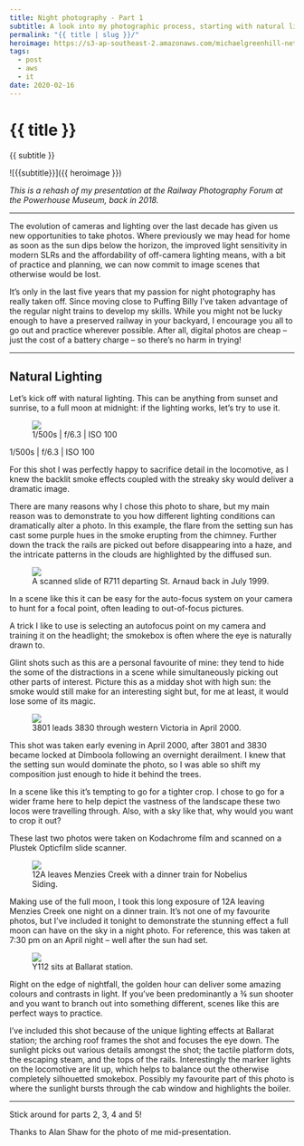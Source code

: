 ```yaml
---
title: Night photography - Part 1
subtitle: A look into my photographic process, starting with natural lighting.
permalink: "{{ title | slug }}/"
heroimage: https://s3-ap-southeast-2.amazonaws.com/michaelgreenhill-net/cdn/2020/02/38686053_10156533096574291_7731714059409555456_o.jpg
tags:
  - post
  - aws
  - it
date: 2020-02-16
---
```


# {{ title }}

{{ subtitle }}

![{{subtitle}}]({{ heroimage }})

*This is a rehash of my presentation at the Railway Photography Forum at the Powerhouse Museum, back in 2018.*

---

The evolution of cameras and lighting over the last decade has given us new opportunities to take photos. Where previously we may head for home as soon as the sun dips below the horizon, the improved light sensitivity in modern SLRs and the affordability of off-camera lighting means, with a bit of practice and planning, we can now commit to image scenes that otherwise would be lost.

It’s only in the last five years that my passion for night photography has really taken off. Since moving close to Puffing Billy I’ve taken advantage of the regular night trains to develop my skills. While you might not be lucky enough to have a preserved railway in your backyard, I encourage you all to go out and practice wherever possible. After all, digital photos are cheap – just the cost of a battery charge – so there’s no harm in trying!

---

## Natural Lighting

Let’s kick off with natural lighting. This can be anything from sunset and sunrise, to a full moon at midnight: if the lighting works, let’s try to use it.

<figure class='fullwidth'>
  <img src="https://s3-ap-southeast-2.amazonaws.com/michaelgreenhill-net/cdn/2020/02/IMG_4634.JPG">
  <figcaption>1/500s | f/6.3 | ISO 100</figcaption>
</figure>

1/500s | f/6.3 | ISO 100

For this shot I was perfectly happy to sacrifice detail in the locomotive, as I knew the backlit smoke effects coupled with the streaky sky would deliver a dramatic image.

There are many reasons why I chose this photo to share, but my main reason was to demonstrate to you how different lighting conditions can dramatically alter a photo. In this example, the flare from the setting sun has cast some purple hues in the smoke erupting from the chimney. Further down the track the rails are picked out before disappearing into a haze, and the intricate patterns in the clouds are highlighted by the diffused sun.

<figure class='fullwidth'>
  <img src="https://s3-ap-southeast-2.amazonaws.com/michaelgreenhill-net/cdn/2020/02/MG-Box030-Slide014---R711-departing-St.-Arnaud-1999-04-04.JPG">
  <figcaption>A scanned slide of R711 departing St. Arnaud back in July 1999.</figcaption>
</figure>

In a scene like this it can be easy for the auto-focus system on your camera to hunt for a focal point, often leading to out-of-focus pictures.

A trick I like to use is selecting an autofocus point on my camera and training it on the headlight; the smokebox is often where the eye is naturally drawn to.

Glint shots such as this are a personal favourite of mine: they tend to hide the some of the distractions in a scene while simultaneously picking out other parts of interest. Picture this as a midday shot with high sun: the smoke would still make for an interesting sight but, for me at least, it would lose some of its magic.

<figure class='fullwidth'>
  <img src="https://s3-ap-southeast-2.amazonaws.com/michaelgreenhill-net/cdn/2020/02/MG-Box033-Slide037.jpg">
  <figcaption>3801 leads 3830 through western Victoria in April 2000.</figcaption>
</figure>

This shot was taken early evening in April 2000, after 3801 and 3830 became locked at Dimboola following an overnight derailment. I knew that the setting sun would dominate the photo, so I was able so shift my composition just enough to hide it behind the trees.

In a scene like this it’s tempting to go for a tighter crop. I chose to go for a wider frame here to help depict the vastness of the landscape these two locos were travelling through. Also, with a sky like that, why would you want to crop it out?

These last two photos were taken on Kodachrome film and scanned on a Plustek Opticfilm slide scanner.

<figure class='fullwidth'>
  <img src="https://s3-ap-southeast-2.amazonaws.com/michaelgreenhill-net/cdn/2020/02/IMG_7087.jpg">
  <figcaption>12A leaves Menzies Creek with a dinner train for Nobelius Siding.</figcaption>
</figure>

Making use of the full moon, I took this long exposure of 12A leaving Menzies Creek one night on a dinner train. It’s not one of my favourite photos, but I’ve included it tonight to demonstrate the stunning effect a full moon can have on the sky in a night photo. For reference, this was taken at 7:30 pm on an April night – well after the sun had set.

<figure class='fullwidth'>
  <img src="https://s3-ap-southeast-2.amazonaws.com/michaelgreenhill-net/cdn/2020/02/IMG_7761.jpg">
  <figcaption>Y112 sits at Ballarat station.</figcaption>
</figure>

Right on the edge of nightfall, the golden hour can deliver some amazing colours and contrasts in light. If you’ve been predominantly a ¾ sun shooter and you want to branch out into something different, scenes like this are perfect ways to practice.

I’ve included this shot because of the unique lighting effects at Ballarat station; the arching roof frames the shot and focuses the eye down. The sunlight picks out various details amongst the shot; the tactile platform dots, the escaping steam, and the tops of the rails. Interestingly the marker lights on the locomotive are lit up, which helps to balance out the otherwise completely silhouetted smokebox. Possibly my favourite part of this photo is where the sunlight bursts through the cab window and highlights the boiler.

---

Stick around for parts 2, 3, 4 and 5!

Thanks to Alan Shaw for the photo of me mid-presentation.